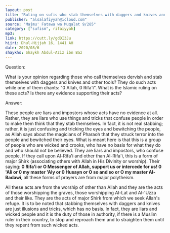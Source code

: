 ```yaml
---
layout: post
title: "Ruling on sufis who stab themselves with daggers and knives and other tools"
publisher: "alsalafiyyah@icloud.com"
source: "Majmu' Fatawa wa Muqalat 9/285"
category: ["sufism", rifaiyyah]
mp3: 
link: https://cutt.ly/gdDI3Ju
hijri: Dhul-Hijjah 16, 1441 AH
date: 2020/08/6
shaykhs: Shaykh Abdul-Aziz ibn Baz
---
```


Question:

What is your opinion regarding those who call themselves dervish and stab themselves with daggers and knives and other tools? They do such acts while one of them chants: "0 Allah, 0 Rifa'i". What is the Islamic ruling on these acts? Is there any evidence supporting their acts? 

Answer:

These people are liars and impostors whose acts have no evidence at all. Rather, they are liars who use things and tricks that confuse people in order to make them think that they stab themselves. In fact, it is not real stabbing; rather, it is just confusing and tricking the eyes and bewitching the people, as Allah says about the magicians of Pharaoh that they struck terror into the people and bewitched their eyes. What is meant here is that this is a group of people who are wicked and crooks, who have no basis for what they do and who should not be believed. They are liars and impostors, who confuse people. If they call upon Al-Rifa'i and other than Al-Rifa'i, this is a form of major Shirk (associating others with Allah in His Divinity or worship). Their saying: **0 Rifa'i or O Messenger of Allah, support us or intercede for us! 0 'Ali or 0 my master 'Aly or 0 Husayn or O so and so or O my master Al-Badawi**, all these forms of prayers are from major polytheism. 

All these acts are from the worship of other than Allah and they are the acts of those worshipping the graves, those worshipping Al-Lat and Al-'Uzza and their like. They are the acts of major Shirk from which we seek Allah's refuge. It is to be noted that stabbing themselves with daggers and knives are just illusions and tricks, which has no basis. In fact, they are liars and wicked people and it is the duty of those in authority, if there is a Muslim ruler in their country, to stop and reproach them and to straighten them until they repent from such wicked acts. 
